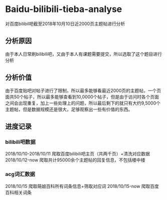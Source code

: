 # Baidu-bilibili-tieba-analyse
对百度bilibil吧截至2018年10月10日近2000页主题帖进行分析

## 分析原因
由于本人日常刷bilibili吧，又由于本人有课题需要提交，所以选取了这个题目进行分析

## 分析价值
由于百度贴吧对帖子进行了限制，所以最多能够看最近2000页的主题帖，一个页面共50个帖子，所以最多能够查看到10,0000个帖子，但是由于访问时各个页面之间会出现重复，加上一些处理上的问题，所以最后剩下的就只有大约9,5000个主题帖，但是数据规模还是很大，足够观察出一些有价值的东西。

## 进度记录

### bilibili吧数据
2018/10/10-2018/10/11 爬取百度bilibili吧主页（共两千页）+清洗对应数据
2018/10/12-now 爬取共计95000余个主题帖的回复信息，不包括楼中楼

### acg词汇数据
2018/10/15 爬取萌娘百科所有词条信息+筛取对应词
2018/10/15-now 爬取百度百科相关词条

